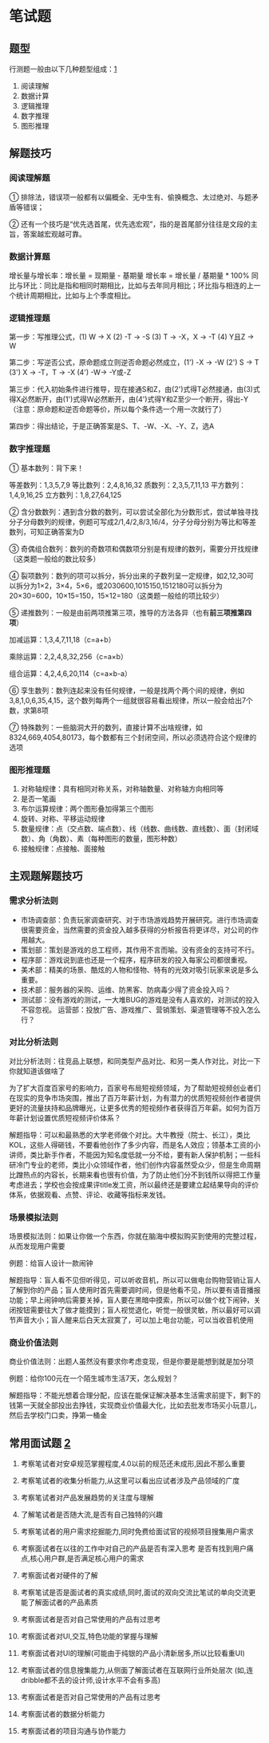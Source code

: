 # 笔试题

## 题型

行测题一般由以下几种题型组成：[1]

1. 阅读理解
1. 数据计算
1. 逻辑推理
1. 数字推理
1. 图形推理

## 解题技巧

### 阅读理解题

① 排除法，错误项一般都有以偏概全、无中生有、偷换概念、太过绝对、与题矛盾等错误；

② 还有一个技巧是“优先选首尾，优先选宏观”，指的是首尾部分往往是文段的主旨，答案越宏观越可靠。

### 数据计算题

增长量与增长率：增长量 = 现期量 - 基期量 增长率 = 增长量 / 基期量 * 100%
同比与环比：同比是指和相同时期相比，比如与去年同月相比；环比指与相连的上一个统计周期相比，比如与上个季度相比。

### 逻辑推理题

第一步：写推理公式，(1) W → X (2) -T → -S (3) T → -X，X → -T (4) Y且Z → W

第二步：写逆否公式，原命题成立则逆否命题必然成立，(1') -X → -W (2') S → T (3') X → -T，T → -X (4') -W→ -Y或-Z

第三步：代入初始条件进行推导，现在接通S和Z，由(2')式得T必然接通，由(3)式得X必然断开，由(1')式得W必然断开，由(4')式得Y和Z至少一个断开，得出-Y（注意：原命题和逆否命题等价，所以每个条件选一个用一次就行了）

第四步：得出结论，于是正确答案是S、T、-W、-X、-Y、Z，选A

### 数字推理题

① 基本数列：背下来！

等差数列：1,3,5,7,9
等比数列：2,4,8,16,32
质数列：2,3,5,7,11,13
平方数列：1,4,9,16,25
立方数列：1,8,27,64,125

② 含分数数列：遇到含分数的数列，可以尝试全部化为分数形式，尝试单独寻找分子分母数列的规律，例题可写成2/1,4/2,8/3,16/4，分子分母分别为等比和等差数列，可知正确答案为D

③ 奇偶组合数列：数列的奇数项和偶数项分别是有规律的数列，需要分开找规律（这类题一般给的数比较多）

④ 裂项数列：数列的项可以拆分，拆分出来的子数列呈一定规律，如2,12,30可以拆分为1×2，3×4，5×6，或2030600,1015150,1512180可以拆分为20×30=600，10×15=150，15×12=180（这类题一般给的项比较少）

⑤ 递推数列：一般是由前两项推第三项，推导的方法各异（也有**前三项推第四项**）

加减运算：1,3,4,7,11,18（c=a+b）

乘除运算：2,2,4,8,32,256（c=a×b）

组合运算：4,2,4,6,20,114（c=a×b-a）

⑥ 孪生数列：数列连起来没有任何规律，一般是找两个两个间的规律，例如3,8,1,0,6,35,4,15，这个数列每两个一组就很容易看出规律，所以一般会给出7个数，求第8项

⑦ 特殊数列：一些脑洞大开的数列，直接计算不出啥规律，如8324,669,4054,80173，每个数都有三个封闭空间，所以必须选符合这个规律的选项

### 图形推理题

1. 对称轴规律：具有相同对称关系，对称轴数量、对称轴方向相同等
1. 是否一笔画
1. 布尔运算规律：两个图形叠加得第三个图形
1. 旋转、对称、平移运动规律
1. 数量规律：点（交点数、端点数）、线（线数、曲线数、直线数）、面（封闭域数）、角（角数）、素（每种图形的数量，图形种数）
1. 接触规律：点接触、面接触

## 主观题解题技巧

### 需求分析法则

- 市场调查部：负责玩家调查研究、对于市场游戏趋势开展研究。进行市场调查很需要资金，当然需要的资金投入越多获得的分析报告将更详尽，对公司的作用越大。
- 策划部：策划是游戏的总工程师，其作用不言而喻。没有资金的支持可不行。
- 程序部：游戏说到底也还是一个程序，程序研发的投入每家公司都很重视。
- 美术部：精美的场景、酷炫的人物和怪物、特有的光效对吸引玩家来说是多么重要。
- 技术部：服务器的采购、运维、防黑客、防病毒少得了资金投入吗？
- 测试部：没有游戏的测试，一大堆BUG的游戏是没有人喜欢的，对测试的投入不容忽视。 运营部：投放广告、游戏推广、营销策划、渠道管理等不投入怎么行？

### 对比分析法则

对比分析法则：往竞品上联想，和同类型产品对比、和另一类人作对比，对比一下你就知道该做啥了

为了扩大百度百家号的影响力，百家号布局短视频领域，为了帮助短视频创业者们在现实的竞争市场突围，推出了百万年薪计划，为有潜力的优质短视频创作者提供更好的流量扶持和品牌曝光，让更多优秀的短视频作者获得百万年薪。如何为百万年薪计划设置优质短视频评价体系？

解题指导：可以和最熟悉的大学老师做个对比。大牛教授（院士、长江），类比KOL，这些人得砸钱，不要看他创作了多少内容，而是名人效应；领基本工资的小讲师，类比新手作者，不能因为知名度低就一分不给，要有新人保护机制；一些科研冷门专业的老师，类比小众领域作者，他们创作内容虽然受众少，但是生命周期比蹭热点的内容长，长期来看也很有价值，为了防止他们分不到钱所以得把工作量考虑进去；学校也会按成果评title发工资，所以最终还是要建立起结果导向的评价体系，依据观看、点赞、评论、收藏等指标来发钱。

### 场景模拟法则

场景模拟法则：如果让你做一个东西，你就在脑海中模拟购买到使用的完整过程，从而发现用户需要

例题：给盲人设计一款闹钟

解题指导：盲人看不见但听得见，可以听收音机，所以可以做电台购物营销让盲人了解到你的产品；盲人使用时首先需要调时间，但是他看不见，所以要有语音播报功能；早上闹钟响后需要关掉，盲人要在黑暗中摸索，所以可以做个枕下闹钟，关闭按钮需要往大了做才能摸到；盲人视觉退化，听觉一般很灵敏，所以最好可以调节声音大小；盲人醒来后白天太寂寞了，可以加上电台功能，可以当收音机使用

### 商业价值法则

商业价值法则：出题人虽然没有要求你考虑变现，但是你要是能想到就是加分项

例题：给你100元在一个陌生城市生活7天，怎么规划？

解题指导：不能光想着合理分配，应该在能保证解决基本生活需求前提下，剩下的钱第一天就全部投出去挣钱，实现商业价值最大化，比如去批发市场买小玩意儿，然后去学校门口卖，挣第一桶金

## 常用面试题 [2]

1. 考察笔试者对安卓规范掌握程度,4.0以前的规范还未成形,因此不那么重要
2. 考察笔试者的收集分析能力,从这里可以看出应试者涉及产品领域的广度
3. 考察笔试者对产品发展趋势的关注度与理解
4. 了解笔试者是否随大流,是否有自己独特的兴趣
5. 考察笔试者的用户需求挖掘能力,同时免费给面试官的视频项目搜集用户需求

1. 考察面试者在以往的工作中对自己的产品是否有深入思考 是否有找到用户痛点,核心用户群,是否满足核心用户的需求
2. 考察面试者对硬件的了解
3. 考察笔试是否是面试者的真实成绩,同时,面试的双向交流比笔试的单向交流更能了解面试者的产品素质
4. 考察面试者是否对自己常使用的产品有过思考
5. 考察面试者对UI,交互,特色功能的掌握与理解
6. 考察面试者对UI的理解(可能由于纯银的产品小清新居多,所以比较看重UI)
7. 考察面试者的信息搜集能力,从侧面了解面试者在互联网行业所处层次 (如,连dribble都不去的设计师,设计水平不会有多高)
8. 考察面试者是否对自己常使用的产品有过思考
9. 考察面试者的数据分析能力
10. 考察面试者的项目沟通与协作能力

[1]: https://zhuanlan.zhihu.com/p/83786056
[2]: https://zhuanlan.zhihu.com/p/23664545
